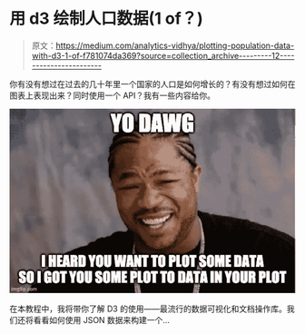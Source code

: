 # 用 d3 绘制人口数据(1 of？)

> 原文：<https://medium.com/analytics-vidhya/plotting-population-data-with-d3-1-of-f781074da369?source=collection_archive---------12----------------------->

你有没有想过在过去的几十年里一个国家的人口是如何增长的？有没有想过如何在图表上表现出来？同时使用一个 API？我有一些内容给你。

![](img/eb429329e43a74fd3c891fbea8b2e063.png)

在本教程中，我将带你了解 D3 的使用——最流行的数据可视化和文档操作库。我们还将看看如何使用 JSON 数据来构建一个…
